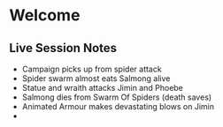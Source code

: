 # Welcome
## Live Session Notes
- Campaign picks up from spider attack
- Spider swarm almost eats Salmong alive
- Statue and wraith attacks Jimin and Phoebe
- Salmong dies from Swarm Of Spiders (death saves)
- Animated Armour makes devastating blows on Jimin
- 